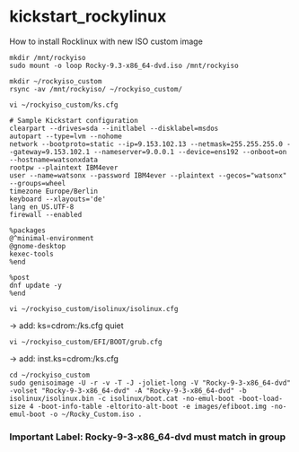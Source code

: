 # kickstart_rockylinux
How to install Rocklinux with new ISO custom image

```
mkdir /mnt/rockyiso
sudo mount -o loop Rocky-9.3-x86_64-dvd.iso /mnt/rockyiso
```

```
mkdir ~/rockyiso_custom
rsync -av /mnt/rockyiso/ ~/rockyiso_custom/
```

```
vi ~/rockyiso_custom/ks.cfg
```

```
# Sample Kickstart configuration
clearpart --drives=sda --initlabel --disklabel=msdos
autopart --type=lvm --nohome
network --bootproto=static --ip=9.153.102.13 --netmask=255.255.255.0 --gateway=9.153.102.1 --nameserver=9.0.0.1 --device=ens192 --onboot=on --hostname=watsonxdata
rootpw --plaintext IBM4ever
user --name=watsonx --password IBM4ever --plaintext --gecos="watsonx" --groups=wheel
timezone Europe/Berlin
keyboard --xlayouts='de'
lang en_US.UTF-8
firewall --enabled

%packages
@^minimal-environment
@gnome-desktop
kexec-tools
%end

%post
dnf update -y
%end
```

```
vi ~/rockyiso_custom/isolinux/isolinux.cfg
```
-> add: ks=cdrom:/ks.cfg quiet
```
vi ~/rockyiso_custom/EFI/BOOT/grub.cfg
```
-> add: inst.ks=cdrom:/ks.cfg
```
cd ~/rockyiso_custom
sudo genisoimage -U -r -v -T -J -joliet-long -V "Rocky-9-3-x86_64-dvd" -volset "Rocky-9-3-x86_64-dvd" -A "Rocky-9-3-x86_64-dvd" -b isolinux/isolinux.bin -c isolinux/boot.cat -no-emul-boot -boot-load-size 4 -boot-info-table -eltorito-alt-boot -e images/efiboot.img -no-emul-boot -o ~/Rocky_Custom.iso .
```

### Important Label: Rocky-9-3-x86_64-dvd must match in group
